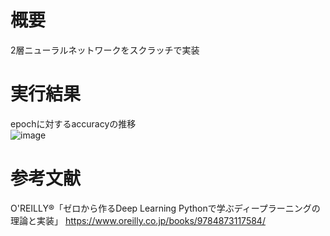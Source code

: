 # 概要
2層ニューラルネットワークをスクラッチで実装  

# 実行結果
epochに対するaccuracyの推移  
![image](https://user-images.githubusercontent.com/62968285/147764980-33f5659a-4fc4-41f4-9547-e06214cb02d3.png)  


# 参考文献
O'REILLY®「ゼロから作るDeep Learning Pythonで学ぶディープラーニングの理論と実装」 https://www.oreilly.co.jp/books/9784873117584/  
